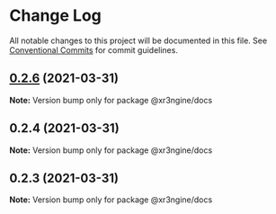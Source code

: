 # Change Log

All notable changes to this project will be documented in this file.
See [Conventional Commits](https://conventionalcommits.org) for commit guidelines.

## [0.2.6](https://github.com/xr3ngine/xr3ngine/compare/v0.2.5...v0.2.6) (2021-03-31)

**Note:** Version bump only for package @xr3ngine/docs





## 0.2.4 (2021-03-31)

**Note:** Version bump only for package @xr3ngine/docs





## 0.2.3 (2021-03-31)

**Note:** Version bump only for package @xr3ngine/docs
